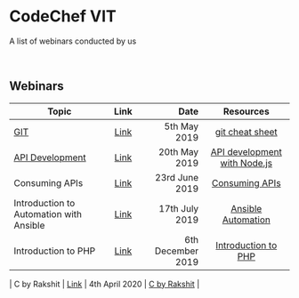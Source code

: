 # CodeChef VIT

A list of webinars conducted by us

<br/>

## Webinars

| Topic                                                                                         |                                 Link                                  |              Date |                                                           Resources                                                            |
| --------------------------------------------------------------------------------------------- | :-------------------------------------------------------------------: | ----------------: | :----------------------------------------------------------------------------------------------------------------------------: |
| [GIT](https://github.com/CodeChefVIT/webinars/tree/master/git-and-github)                     | [Link](https://www.facebook.com/codechefvit/videos/1011390399066124/) |      5th May 2019 |                      [git cheat sheet](https://www.atlassian.com/git/tutorials/atlassian-git-cheatsheet)                       |
| [API Development](https://github.com/CodeChefVIT/webinars/tree/master/api-development-nodejs) | [Link](https://www.facebook.com/codechefvit/videos/386584228621534/)  |     20th May 2019 | [API development with Node.js](https://medium.freecodecamp.org/building-a-simple-node-js-api-in-under-30-minutes-a07ea9e390d2) |
| Consuming APIs                                                                                | [Link](https://www.facebook.com/codechefvit/videos/270778887096934/)  |    23rd June 2019 |                      [Consuming APIs](https://github.com/CodeChefVIT/webinars/tree/master/consuming-apis)                      |
| Introduction to Automation with Ansible                                                       | [Link](https://www.facebook.com/codechefvit/videos/210814896488714/)  |    17th July 2019 |       [Ansible Automation](https://github.com/CodeChefVIT/webinars/tree/master/Introduction-to-Automation-with-Ansible)        |
| Introduction to PHP                                                                           | [Link](https://www.facebook.com/codechefvit/videos/537200067011030/)  | 6th December 2019 |                          [Introduction to PHP](https://www.studytonight.com/php/introduction-to-php)                           |
     
| C by Rakshit                                                                                  | [Link](https://www.facebook.com/codechefvit/videos/1334681746919673/) | 4th April 2020    |                          [C by Rakshit](https://www.facebook.com/codechefvit/videos/1334681746919673/)                           |
 

     